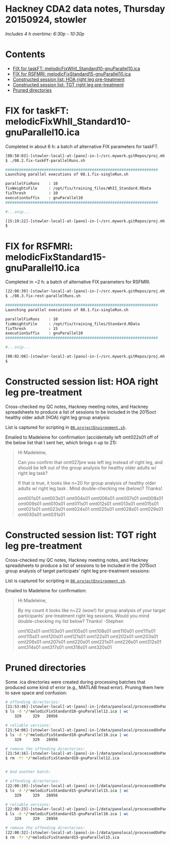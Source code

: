 # Hackney CDA2 data notes, Thursday 20150924, stowler

_Includes 4 h overtime: 6:30p - 10:30p_

Contents
=================

  * [FIX for taskFT: melodicFixWhII_Standard10-gnuParallel10.ica](#fix-for-taskft-melodicfixwhii_standard10-gnuparallel10ica)
  * [FIX for RSFMRI: melodicFixStandard15-gnuParallel10.ica](#fix-for-rsfmri-melodicfixstandard15-gnuparallel10ica)
  * [Constructed session list: HOA right leg pre-treatment](#constructed-session-list-hoa-right-leg-pre-treatment)
  * [Constructed session list: TGT right leg pre-treatment](#constructed-session-list-tgt-right-leg-pre-treatment)
  * [Pruned directories](#pruned-directories)

# FIX for taskFT: melodicFixWhII_Standard10-gnuParallel10.ica

Completed in about 6 h: a batch of alternative FIX parameters for taskFT.

```bash
[08:58:03]-[stowler-local]-at-[pano]-in-[~/src.mywork.gitRepos/proj.mh.cda2] on master
$ ./08.2.fix-taskFT-parallelRuns.sh

###################################################################
Launching parallel executions of 08.1.fix-singleRun.sh

parallelFixRuns    : 10
fixWeightsFile     : /opt/fix/training_files/WhII_Standard.RData
fixThresh          : 10
executionSuffix    : gnuParallel10
###################################################################

#...snip...

[15:19:22]-[stowler-local]-at-[pano]-in-[~/src.mywork.gitRepos/proj.mh.cda2] on master
$
```

# FIX for RSFMRI: melodicFixStandard15-gnuParallel10.ica

Completed in ~2 h: a batch of alternative FIX parameters for RSFMRI.

```bash
[22:08:39]-[stowler-local]-at-[pano]-in-[~/src.mywork.gitRepos/proj.mh.cda2] on master
$ ./08.3.fix-rest-parallelRuns.sh

###################################################################
Launching parallel executions of 08.1.fix-singleRun.sh

parallelFixRuns    : 10
fixWeightsFile     : /opt/fix/training_files/Standard.RData
fixThresh          : 15
executionSuffix    : gnuParallel10
###################################################################

#...snip...

[00:02:08]-[stowler-local]-at-[pano]-in-[~/src.mywork.gitRepos/proj.mh.cda2] on master
$
```

# Constructed session list: HOA right leg pre-treatment

Cross-checked my QC notes, Hackney meeting notes, and Hackney spreadsheets to produce a list of sessions to be included in the 2015oct healthy older adult (HOA) right leg group analysis:

List is captured for scripting in [`00.projectEnvironment.sh`](https://github.com/CVNRneuroimaging/proj.mh.cda2/blob/master/00.projectEnvironment.sh).

Emailed to Madeleine for confirmation (accidentally left omt022s01 off of the below list that I sent her, which brings n up to 21):

>Hi Madeleine,
>
>Can you confirm that omt027pre was left leg instead of right leg, and should be left out of the group analysis for healthy older adults w/ right leg task?
>
>If that is true, it looks like n=20 for group analysis of healthy older adults w/ right leg task . Mind double-checking me (below)? Thanks!
>
>omt001s01
>omt003s01
>omt004s01
>omt006s01
>omt007s01
>omt008s01
>omt009s01
>omt010s01
>omt011s01
>omt012s01
>omt013s01
>omt015s01
>omt021s01
>omt023s01
>omt024s01
>omt025s01
>omt028s01
>omt029s01
>omt030s01
>omt031s01


# Constructed session list: TGT right leg pre-treatment

Cross-checked my QC notes, Hackney meeting notes, and Hackney spreadsheets to produce a list of sessions to be included in the 2015oct group analysis of target participats' right leg pre-treatment sessions:

List is captured for scripting in [`00.projectEnvironment.sh`](https://github.com/CVNRneuroimaging/proj.mh.cda2/blob/master/00.projectEnvironment.sh).

Emailed to Madeleine for confirmation:

>Hi Madeleine,
>
>By my count it looks like n=22 (wow!) for group analysis of your target participants' pre-treatment right leg sessions. Would you mind double-checking my list below? Thanks! -Stephen
>
>omt102s01
>omt103s01
>omt105s01
>omt108s01
>omt110s01
>omt111s01
>omt115s01
>omt120s01
>omt121s01
>omt122s01
>omt202s01
>omt203s01
>omt206s01
>omt207s01
>omt220s01
>omt221s01
>omt226s01
>omt312s01
>omt314s01
>omt317s01
>omt318s01
>omt320s01

# Pruned directories

Some .ica directories were created during processing batches that produced some kind of error (e.g., MATLAB fread error). Pruning them here to save space and confusion:

```bash
# offending directories:
[21:53:46]-[stowler-local]-at-[pano]-in-[/data/panolocal/processedOnPano-hackney/derivedData]
$ ls -d */*melodicFixStandard10-gnuParallel12.ica | wc
    329     329   28956

# reliable versions:
[21:54:06]-[stowler-local]-at-[pano]-in-[/data/panolocal/processedOnPano-hackney/derivedData]
$ ls -d */*melodicFixStandard10-gnuParallel10.ica | wc
    329     329   28956

# remove the offending directories:
[21:54:16]-[stowler-local]-at-[pano]-in-[/data/panolocal/processedOnPano-hackney/derivedData]
$ rm -fr */*melodicFixStandard10-gnuParallel12.ica


# And another batch:

# offending directories:
[22:00:19]-[stowler-local]-at-[pano]-in-[/data/panolocal/processedOnPano-hackney/derivedData]
$ ls -d */*melodicFixStandard15-gnuParallel15.ica | wc
    329     329   28956

# reliable versions:
[22:00:23]-[stowler-local]-at-[pano]-in-[/data/panolocal/processedOnPano-hackney/derivedData]
$ ls -d */*melodicFixStandard15-gnuParallel10.ica | wc
    329     329   28956

# remove the offending directories:
[22:00:32]-[stowler-local]-at-[pano]-in-[/data/panolocal/processedOnPano-hackney/derivedData]
$ rm -fr */*melodicFixStandard15-gnuParallel15.ica

```
